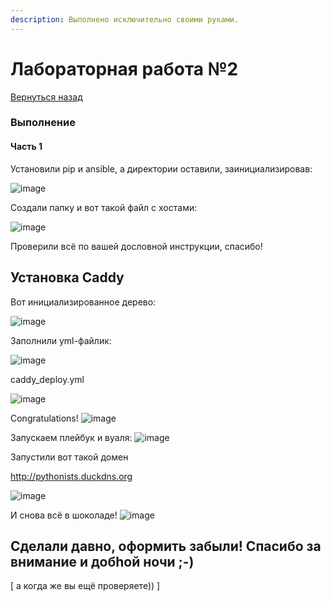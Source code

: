 ```yaml
---
description: Выполнено исключительно своими руками.
---
```


# Лабораторная работа №2
[Вернуться назад](../README.md)

### Выполнение

#### Часть 1

Установили pip и ansible, а директории оставили, заинициализировав:

![image](https://github.com/user-attachments/assets/e21ee5ba-1d82-4c40-b474-62c50bb0dc60)

Создали папку и вот такой файл с хостами:

![image](https://github.com/user-attachments/assets/4fd48fe9-5974-47bf-bbbd-9d069039cdbd)

Проверили всё по вашей дословной инструкции, спасибо!



## Установка Caddy

Вот инициализированное дерево:

![image](https://github.com/user-attachments/assets/e27ef857-faf8-4836-83e5-aba9402471d0)


Заполнили yml-файлик:

![image](https://github.com/user-attachments/assets/cfe7d1a8-355f-4af9-8ff3-9d7de991ce74)


caddy_deploy.yml 

![image](https://github.com/user-attachments/assets/dcd42d73-cd3c-4d57-ad0e-0f649120fe36)


Congratulations!
![image](https://github.com/user-attachments/assets/92fdd922-ea1c-4031-bd33-4667390967ad)


Запускаем плейбук и вуаля:
![image](https://github.com/user-attachments/assets/99ce8cba-03ef-45a9-a297-82c9bb992ed8)


Запустили вот такой домен

http://pythonists.duckdns.org

![image](https://github.com/user-attachments/assets/f213b339-ff0e-4adf-8374-9f1f7b0a5ed8)

И снова всё в шоколаде!
![image](https://github.com/user-attachments/assets/1537e6a3-73c6-44c0-8dd1-a1d5c5ea3d4b)


## Сделали давно, оформить забыли! Спасибо за внимание и добhой ночи ;-)
[ а когда же вы ещё проверяете)) ]
